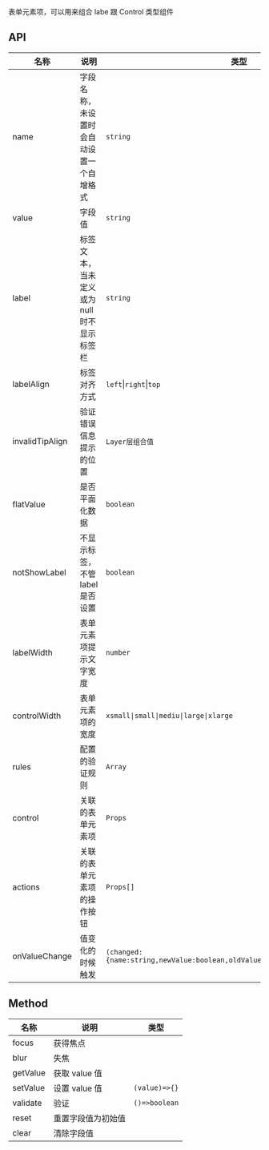 表单元素项，可以用来组合 labe 跟 Control 类型组件

## API

| 名称 | 说明 | 类型 | 默认值 |
| --- | --- | --- | --- |
| name | 字段名称，未设置时会自动设置一个自增格式 | `string` | `__field` + 自增长序号 |
| value | 字段值 | `string` | - |
| label | 标签文本，当未定义或为 null 时不显示标签栏 | `string` | - |
| labelAlign | 标签对齐方式 | `left`\|`right`\|`top` | `right` |
| invalidTipAlign | 验证错误信息提示的位置 | `Layer层组合值` | `top right` |
| flatValue | 是否平面化数据 | `boolean` | `false` |
| notShowLabel | 不显示标签，不管 label 是否设置 | `boolean` | `false` |
| labelWidth | 表单元素项提示文字宽度 | `number` | `126` |
| controlWidth | 表单元素项的宽度 | `xsmall\|small\|mediu\|large\|xlarge` | `false` |
| rules | 配置的验证规则 | `Array` | `[]` |
| control | 关联的表单元素项 | `Props` | - |
| actions | 关联的表单元素项的操作按钮 | `Props[]` | - |
| onValueChange | 值变化的时候触发 | `(changed:{name:string,newValue:boolean,oldValue:boolean,sender:obj})=>void` | - |

## Method

| 名称     | 说明               | 类型          |
| -------- | ------------------ | ------------- |
| focus    | 获得焦点           |               |
| blur     | 失焦               |               |
| getValue | 获取 value 值      |               |
| setValue | 设置 value 值      | `(value)=>{}` |
| validate | 验证               | `()=>boolean` |
| reset    | 重置字段值为初始值 |               |
| clear    | 清除字段值         |               |
